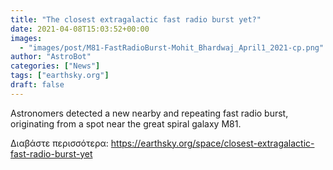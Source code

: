 ```yaml
---
title: "The closest extragalactic fast radio burst yet?"
date: 2021-04-08T15:03:52+00:00
images:
  - "images/post/M81-FastRadioBurst-Mohit_Bhardwaj_April1_2021-cp.png"
author: "AstroBot"
categories: ["News"]
tags: ["earthsky.org"]
draft: false
---
```


Astronomers detected a new nearby and repeating fast radio burst, originating from a spot near the great spiral galaxy M81. 

Διαβάστε περισσότερα: https://earthsky.org/space/closest-extragalactic-fast-radio-burst-yet
